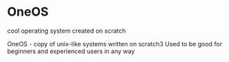 # OneOS
cool operating system created on scratch

OneOS - copy of unix-like systems written on scratch3
Used to be good for beginners and experienced users in any way
